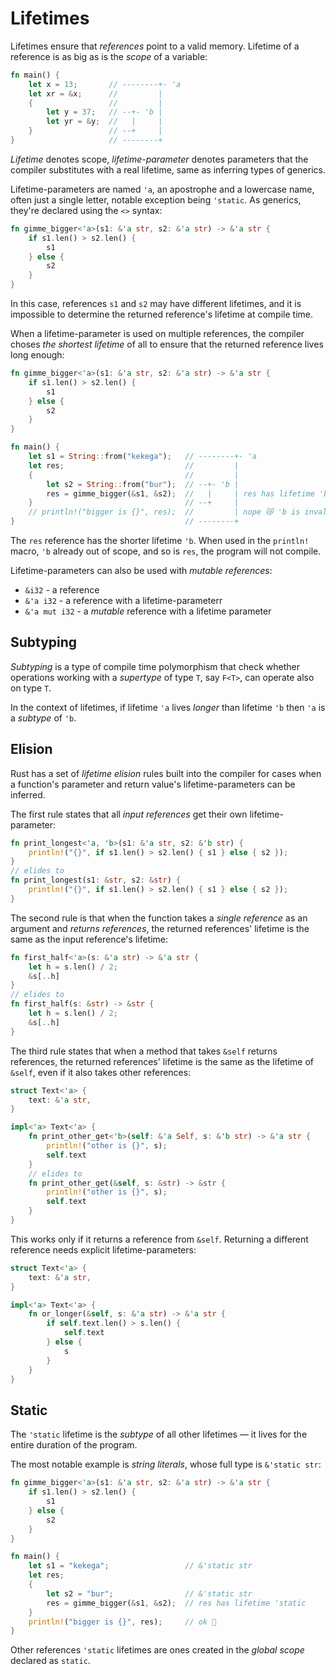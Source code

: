 # Lifetimes

Lifetimes ensure that _references_ point to a valid memory. Lifetime
of a reference is as big as is the _scope_ of a variable:

```rust
fn main() {
    let x = 13;       // --------+- 'a
    let xr = &x;      //         |
    {                 //         |
        let y = 37;   // --+- 'b |
        let yr = &y;  //   |     |
    }                 // --+     |
}                     // --------+
```

_Lifetime_ denotes scope, _lifetime-parameter_ denotes parameters that
the compiler substitutes with a real lifetime, same as inferring types
of generics.

Lifetime-parameters are named `'a`, an apostrophe and a lowercase name,
often just a single letter, notable exception being `'static`. As generics,
they're declared using the `<>` syntax:

```rust
fn gimme_bigger<'a>(s1: &'a str, s2: &'a str) -> &'a str {
    if s1.len() > s2.len() {
        s1
    } else {
        s2
    }
}
```

In this case, references `s1` and `s2` may have different lifetimes, and
it is impossible to determine the returned reference's lifetime at compile
time.

When a lifetime-parameter is used on multiple references, the compiler
choses _the shortest lifetime_ of all to ensure that the returned reference
lives long enough:

```rust
fn gimme_bigger<'a>(s1: &'a str, s2: &'a str) -> &'a str {
    if s1.len() > s2.len() {
        s1
    } else {
        s2
    }
}

fn main() {
    let s1 = String::from("kekega");   // --------+- 'a
    let res;                           //         |
    {                                  //         |
        let s2 = String::from("bur");  // --+- 'b |
        res = gimme_bigger(&s1, &s2);  //   |     | res has lifetime 'b
    }                                  // --+     | 
    // println!("bigger is {}", res);  //         | nope 😿 'b is invalid
}                                      // --------+ 
```

The `res` reference has the shorter lifetime `'b`. When used in the `println!`
macro, `'b` already out of scope, and so is `res`, the program will not compile.

Lifetime-parameters can also be used with _mutable references_:
- `&i32` - a reference
- `&'a i32` - a reference with a lifetime-parameterr
- `&'a mut i32` - a _mutable_ reference with a lifetime parameter

## Subtyping

_Subtyping_ is a type of compile time polymorphism that check whether operations
working with a _supertype_ of type `T`, say `F<T>`, can operate also on type `T`.

In the context of lifetimes, if lifetime `'a` lives _longer_ than lifetime `'b`
then `'a` is a _subtype_ of `'b`.

## Elision

Rust has a set of _lifetime elision_ rules built into the compiler for cases when
a function's parameter and return value's lifetime-parameters can be inferred.

The first rule states that all _input references_ get their own lifetime-parameter:

```rust
fn print_longest<'a, 'b>(s1: &'a str, s2: &'b str) {
    println!("{}", if s1.len() > s2.len() { s1 } else { s2 });
}
// elides to
fn print_longest(s1: &str, s2: &str) {
    println!("{}", if s1.len() > s2.len() { s1 } else { s2 });
}
```

The second rule is that when the function takes a _single reference_ as an argument
and _returns references_, the returned references' lifetime is the same as the input
reference's lifetime:

```rust
fn first_half<'a>(s: &'a str) -> &'a str {
    let h = s.len() / 2;
    &s[..h]
}
// elides to
fn first_half(s: &str) -> &str {
    let h = s.len() / 2;
    &s[..h]
}
```

The third rule states that when a method that takes `&self` returns references, the
returned references' lifetime is the same as the lifetime of `&self`, even if it also
takes other references:

```rust
struct Text<'a> {
    text: &'a str,
}

impl<'a> Text<'a> {
    fn print_other_get<'b>(self: &'a Self, s: &'b str) -> &'a str {
        println!("other is {}", s);
        self.text
    }
    // elides to
    fn print_other_get(&self, s: &str) -> &str {
        println!("other is {}", s);
        self.text
    }
}
```

This works only if it returns a reference from `&self`. Returning a different
reference needs explicit lifetime-parameters:

```rust
struct Text<'a> {
    text: &'a str,
}

impl<'a> Text<'a> {
    fn or_longer(&self, s: &'a str) -> &'a str {
        if self.text.len() > s.len() {
            self.text
        } else {
            s
        }
    }
}
```

## Static

The `'static` lifetime is the _subtype_ of all other lifetimes — it lives for
the entire duration of the program.

The most notable example is _string literals_, whose full type is `&'static str`:

```rust
fn gimme_bigger<'a>(s1: &'a str, s2: &'a str) -> &'a str {
    if s1.len() > s2.len() {
        s1
    } else {
        s2
    }
}

fn main() {
    let s1 = "kekega";                 // &'static str
    let res;
    {
        let s2 = "bur";                // &'static str
        res = gimme_bigger(&s1, &s2);  // res has lifetime 'static
    } 
    println!("bigger is {}", res);     // ok 🎉
}
```

Other references `'static` lifetimes are ones created in the _global scope_
declared as `static`.
